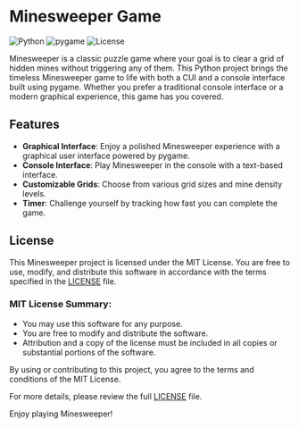 # Minesweeper Game

![Python](https://img.shields.io/badge/Python-3.9%2B-blue)
![pygame](https://img.shields.io/badge/pygame-2.0%2B-blue)
![License](https://img.shields.io/badge/License-MIT-green)

Minesweeper is a classic puzzle game where your goal is to clear a grid of hidden mines without triggering any of them. This Python project brings the timeless Minesweeper game to life with both a CUI and a console interface built using pygame. Whether you prefer a traditional console interface or a modern graphical experience, this game has you covered.

## Features

- **Graphical Interface**: Enjoy a polished Minesweeper experience with a graphical user interface powered by pygame.
- **Console Interface**: Play Minesweeper in the console with a text-based interface.
- **Customizable Grids**: Choose from various grid sizes and mine density levels.
- **Timer**: Challenge yourself by tracking how fast you can complete the game.

## License

This Minesweeper project is licensed under the MIT License. You are free to use, modify, and distribute this software in accordance with the terms specified in the [LICENSE](LICENSE) file.

### MIT License Summary:

- You may use this software for any purpose.
- You are free to modify and distribute the software.
- Attribution and a copy of the license must be included in all copies or substantial portions of the software.

By using or contributing to this project, you agree to the terms and conditions of the MIT License.

For more details, please review the full [LICENSE](LICENSE) file.

Enjoy playing Minesweeper!
